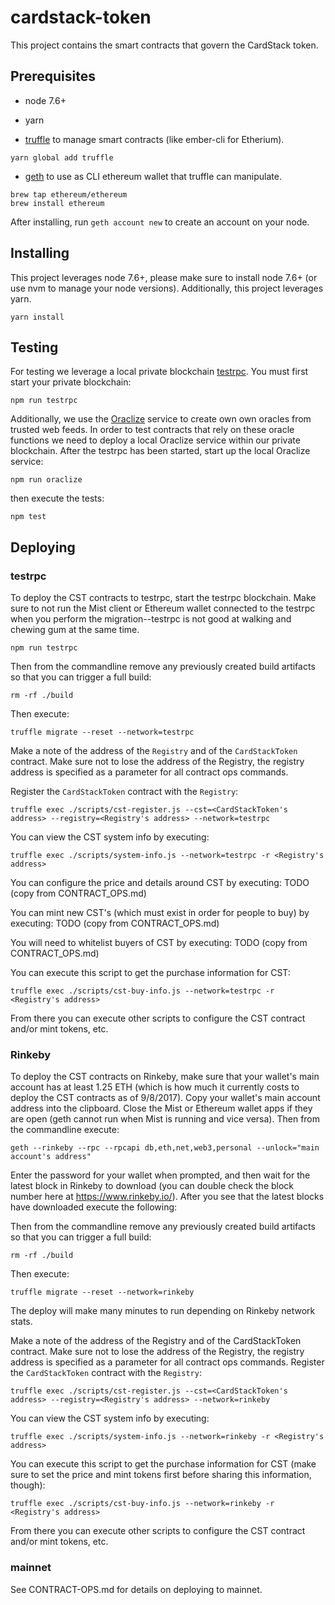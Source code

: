 # cardstack-token
This project contains the smart contracts that govern the CardStack token.

## Prerequisites
* node 7.6+

* yarn

* [truffle](http://truffleframework.com/) to manage smart contracts (like ember-cli for Etherium). 
```
yarn global add truffle
```

* [geth](https://github.com/ethereum/go-ethereum/wiki/Installation-Instructions-for-Mac) to use as CLI ethereum wallet that truffle can manipulate.
```
brew tap ethereum/ethereum
brew install ethereum
```
After installing, run `geth account new` to create an account on your node.

## Installing
This project leverages node 7.6+, please make sure to install node 7.6+ (or use nvm to manage your node versions). Additionally, this project leverages yarn.

```
yarn install
```


## Testing
For testing we leverage a local private blockchain [testrpc](https://github.com/ethereumjs/testrpc). You must first start your private blockchain:
```
npm run testrpc
```

Additionally, we use the [Oraclize](http://www.oraclize.it/) service to create own own oracles from trusted web feeds. In order to test contracts that rely on these oracle functions we need to deploy a local Oraclize service within our private blockchain. After the testrpc has been started, start up the local Oraclize service:
```
npm run oraclize
```

then execute the tests:
```
npm test
```


## Deploying

### testrpc
To deploy the CST contracts to testrpc, start the testrpc blockchain. Make sure to not run the Mist client or Ethereum wallet connected to the testrpc when you perform the migration--testrpc is not good at walking and chewing gum at the same time.
```
npm run testrpc
```

Then from the commandline remove any previously created build artifacts so that you can trigger a full build:
```
rm -rf ./build
```

Then execute:
```
truffle migrate --reset --network=testrpc
```

Make a note of the address of the `Registry` and of the `CardStackToken` contract. Make sure not to lose the address of the Registry, the registry address is specified as a parameter for all contract ops commands.

Register the `CardStackToken` contract with the `Registry`:
```
truffle exec ./scripts/cst-register.js --cst=<CardStackToken's address> --registry=<Registry's address> --network=testrpc
```

You can view the CST system info by executing:
```
truffle exec ./scripts/system-info.js --network=testrpc -r <Registry's address> 
```
You can configure the price and details around CST by executing: TODO (copy from CONTRACT_OPS.md)

You can mint new CST's (which must exist in order for people to buy) by executing: TODO (copy from CONTRACT_OPS.md)

You will need to whitelist buyers of CST by executing: TODO (copy from CONTRACT_OPS.md)

You can execute this script to get the purchase information for CST:
```
truffle exec ./scripts/cst-buy-info.js --network=testrpc -r <Registry's address>
```

From there you can execute other scripts to configure the CST contract and/or mint tokens, etc.

### Rinkeby
To deploy the CST contracts on Rinkeby, make sure that your wallet's main account has at least 1.25 ETH (which is how much it currently costs to deploy the CST contracts as of 9/8/2017). Copy your wallet's main account address into the clipboard. Close the Mist or Ethereum wallet apps if they are open (geth cannot run when Mist is running and vice versa). Then from the commandline execute:
```
geth --rinkeby --rpc --rpcapi db,eth,net,web3,personal --unlock="main account's address"
```

Enter the password for your wallet when prompted, and then wait for the latest block in Rinkeby to download (you can double check the block number here at https://www.rinkeby.io/). After you see that the latest blocks have downloaded execute the following:

Then from the commandline remove any previously created build artifacts so that you can trigger a full build:
```
rm -rf ./build
```

Then execute:
```
truffle migrate --reset --network=rinkeby
```
The deploy will make many minutes to run depending on Rinkeby network stats.

Make a note of the address of the Registry and of the CardStackToken contract. Make sure not to lose the address of the Registry, the registry address is specified as a parameter for all contract ops commands.
Register the `CardStackToken` contract with the `Registry`:
```
truffle exec ./scripts/cst-register.js --cst=<CardStackToken's address> --registry=<Registry's address> --network=rinkeby
```

You can view the CST system info by executing:
```
truffle exec ./scripts/system-info.js --network=rinkeby -r <Registry's address> 
```

You can execute this script to get the purchase information for CST (make sure to set the price and mint tokens first before sharing this information, though):
```
truffle exec ./scripts/cst-buy-info.js --network=rinkeby -r <Registry's address>
```

From there you can execute other scripts to configure the CST contract and/or mint tokens, etc.

### mainnet
See CONTRACT-OPS.md for details on deploying to mainnet. 
